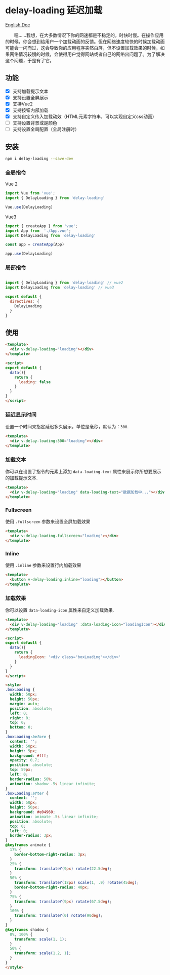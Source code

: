 # delay-loading 延迟加载

[English Doc](/README.md)

&emsp;&emsp;嗯……我想，在大多数情况下你的网速都是不稳定的，时快时慢。在操作应用的时候，你会想到给用户一个加载动画的反馈。但在网络速度较快的时候加载动画可能会一闪而过，这会导致你的应用程序突然白屏，但不设置加载效果的时候，如果网络情况较慢的时候，会使得用户觉得网站或者自己的网络出问题了。为了解决这个问题，于是有了它。

## 功能

- [x] 支持加载提示文本
- [x] 支持设置全屏展示
- [x] 支持Vue2
- [x] 支持按钮内部加载
- [x] 支持自定义传入加载动效（HTML元素字符串，可以实现自定义css动画）
- [ ] 支持设置背景或是颜色
- [ ] 支持设置全局配置（全局注册时）

## 安装
```sh
npm i delay-loading --save-dev
```

### 全局指令
Vue 2
```js
import Vue from 'vue';
import { DelayLoading } from 'delay-loading'

Vue.use(DelayLoading)
```

Vue3
```js
import { createApp } from 'vue';
import App from  './App.vue';
import DelayLoading from 'delay-loading'

const app = createApp(App)

app.use(DelayLoading)
```

### 局部指令

```js

import { DelayLoading } from 'delay-loading' // vue2
import DelayLoading from 'delay-loading' // vue3

export default {
  directives: {
    DelayLoading
  }
}
```

## 使用
```html
<template>
  <div v-delay-loading="loading"></div>
</template>

<script>
export default {
  data(){
    return {
      loading: false
    }
  }
}
</script>
```

### 延迟显示时间
设置一个时间来指定延迟多久展示，单位是毫秒，默认为：`300`.

```html
<template>
  <div v-delay-loading:300="loading"></div>
</template>
```

### 加载文本

你可以在设置了指令的元素上添加 `data-loading-text` 属性来展示你所想要展示的加载提示文本.

```html
<template>
  <div v-delay-loading="loading" data-loading-text="数据加载中..."></div>
</template>
```

### Fullscreen

使用 `.fullscreen` 参数来设置全屏加载效果

```html
<template>
  <div v-delay-loading.fullscreen="loading"></div>
</template>
```

### Inline

使用 `.inline` 参数来设置行内加载效果

```html
<template>
  <button v-delay-loading.inline="loading"></button>
</template>
```


### 加载效果

你可以设置 `data-loading-icon` 属性来自定义加载效果.

```html
<template>
  <div v-delay-loading="loading" :data-loading-icon="loadingIcon"></div>
</template>

<script>
export default {
  data(){
    return {
      loadingIcon: '<div class="boxLoading"></div>'
    }
  }
}
</script>

<style>
.boxLoading {  
  width: 50px;
  height: 50px;
  margin: auto;
  position: absolute;
  left: 0;
  right: 0;
  top: 0;
  bottom: 0;
}
.boxLoading:before {
  content: '';
  width: 50px;
  height: 5px;
  background: #fff;
  opacity: 0.7;
  position: absolute;
  top: 59px;
  left: 0;
  border-radius: 50%;
  animation: shadow .5s linear infinite;
}
.boxLoading:after {
  content: '';
  width: 50px;
  height: 50px;
  background: #e04960;
  animation: animate .5s linear infinite;
  position: absolute;
  top: 0;
  left: 0;
  border-radius: 3px;
}
@keyframes animate {
  17% {
    border-bottom-right-radius: 3px;
  }
  25% {
    transform: translateY(9px) rotate(22.5deg);
  }
  50% {
    transform: translateY(18px) scale(1, .9) rotate(45deg);
    border-bottom-right-radius: 40px;
  }
  75% {
    transform: translateY(9px) rotate(67.5deg);
  }
  100% {
    transform: translateY(0) rotate(90deg);
  }
}
@keyframes shadow {
  0%, 100% {
    transform: scale(1, 1);
  }
  50% {
    transform: scale(1.2, 1);
  }
}
</style>
```
